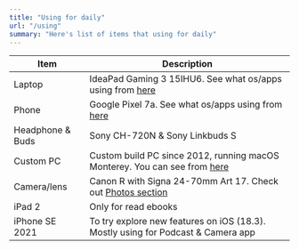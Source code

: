 ```yaml
---
title: "Using for daily"
url: "/using"
summary: "Here's list of items that using for daily"
---
```


| Item             | Description                                                                                                                                  |
| ---------------- | -------------------------------------------------------------------------------------------------------------------------------------------- |
| Laptop           | IdeaPad Gaming 3 15IHU6. See what os/apps using from [here](https://ca4mi.github.io/posts/2024-12-20-fedora-41-kde/)                         |
| Phone            | Google Pixel 7a. See what os/apps using from [here](https://ca4mi.github.io/posts/2024-08-26-android-and-apps/)                              |
| Headphone & Buds | Sony CH-720N & Sony Linkbuds S                                                                                                               |
| Custom PC        | Custom build PC since 2012, running macOS Monterey. You can see from [here](https://ca4mi.github.io/posts/2024-10-13-hackintosh-setup-apps/) |
| Camera/lens      | Canon R with Signa 24-70mm Art 17. Check out [Photos section](https://ca4mi.github.io/photos/)                                               |
| iPad 2           | Only for read ebooks                                                                                                                         |
| iPhone SE 2021   | To try explore new features on iOS (18.3). Mostly using for Podcast & Camera app                                                             |zz